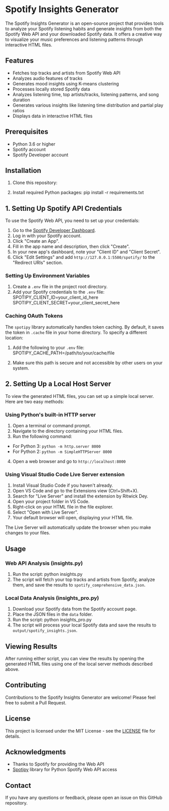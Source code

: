 # Spotify Insights Generator

The Spotify Insights Generator is an open-source project that provides tools to analyze your Spotify listening habits and generate insights from both the Spotify Web API and your downloaded Spotify data. It offers a creative way to visualize your music preferences and listening patterns through interactive HTML files.

## Features

- Fetches top tracks and artists from Spotify Web API
- Analyzes audio features of tracks
- Generates mood insights using K-means clustering
- Processes locally stored Spotify data
- Analyzes listening time, top artists/tracks, listening patterns, and song duration
- Generates various insights like listening time distribution and partial play ratios
- Displays data in interactive HTML files

## Prerequisites

- Python 3.6 or higher
- Spotify account
- Spotify Developer account

## Installation

1. Clone this repository:

2. Install required Python packages:
pip install -r requirements.txt


## 1. Setting Up Spotify API Credentials

To use the Spotify Web API, you need to set up your credentials:

1. Go to the [Spotify Developer Dashboard](https://developer.spotify.com/dashboard/).
2. Log in with your Spotify account.
3. Click "Create an App".
4. Fill in the app name and description, then click "Create".
5. In your new app's dashboard, note your "Client ID" and "Client Secret".
6. Click "Edit Settings" and add `http://127.0.0.1:5500/spotify/` to the "Redirect URIs" section.

### Setting Up Environment Variables

1. Create a `.env` file in the project root directory.
2. Add your Spotify credentials to the `.env` file:
    SPOTIPY_CLIENT_ID=your_client_id_here
    SPOTIPY_CLIENT_SECRET=your_client_secret_here   


### Caching OAuth Tokens

The `spotipy` library automatically handles token caching. By default, it saves the token in `.cache` file in your home directory. To specify a different location:

1. Add the following to your `.env` file:
    SPOTIPY_CACHE_PATH=/path/to/your/cache/file

2. Make sure this path is secure and not accessible by other users on your system.

## 2. Setting Up a Local Host Server

To view the generated HTML files, you can set up a simple local server. Here are two easy methods:

### Using Python's built-in HTTP server

1. Open a terminal or command prompt.
2. Navigate to the directory containing your HTML files.
3. Run the following command:
- For Python 3: `python -m http.server 8000`
- For Python 2: `python -m SimpleHTTPServer 8000`
4. Open a web browser and go to `http://localhost:8000`

### Using Visual Studio Code Live Server extension

1. Install Visual Studio Code if you haven't already.
2. Open VS Code and go to the Extensions view (Ctrl+Shift+X).
3. Search for "Live Server" and install the extension by Ritwick Dey.
4. Open your project folder in VS Code.
5. Right-click on your HTML file in the file explorer.
6. Select "Open with Live Server".
7. Your default browser will open, displaying your HTML file.

The Live Server will automatically update the browser when you make changes to your files.

## Usage

### Web API Analysis (insights.py)

1. Run the script:
   python insights.py
2. The script will fetch your top tracks and artists from Spotify, analyze them, and save the results to `spotify_comprehensive_data.json`.

### Local Data Analysis (insights_pro.py)

1. Download your Spotify data from the Spotify account page.
2. Place the JSON files in the `data` folder.
3. Run the script:
    python insights_pro.py
4. The script will process your local Spotify data and save the results to `output/spotify_insights.json`.

## Viewing Results

After running either script, you can view the results by opening the generated HTML files using one of the local server methods described above.

## Contributing

Contributions to the Spotify Insights Generator are welcome! Please feel free to submit a Pull Request.

## License

This project is licensed under the MIT License - see the [LICENSE](LICENSE) file for details.

## Acknowledgments

- Thanks to Spotify for providing the Web API
- [Spotipy](https://spotipy.readthedocs.io/) library for Python Spotify Web API access

## Contact

If you have any questions or feedback, please open an issue on this GitHub repository.


